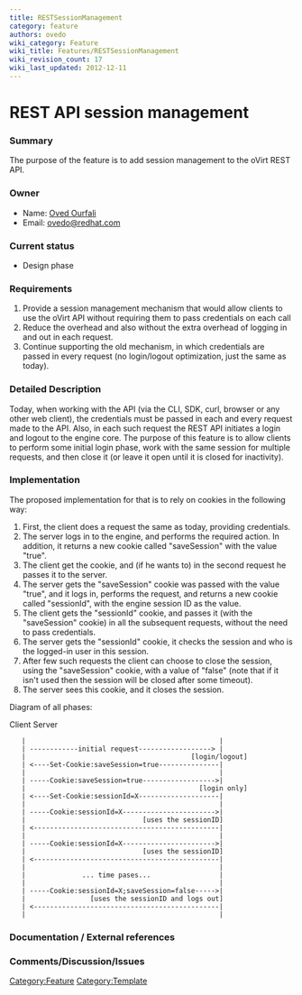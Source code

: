 ```yaml
---
title: RESTSessionManagement
category: feature
authors: ovedo
wiki_category: Feature
wiki_title: Features/RESTSessionManagement
wiki_revision_count: 17
wiki_last_updated: 2012-12-11
---
```


# REST API session management

### Summary

The purpose of the feature is to add session management to the oVirt REST API.

### Owner

*   Name: [ Oved Ourfali](User:Ovedo)
*   Email: <ovedo@redhat.com>

### Current status

*   Design phase

### Requirements

1.  Provide a session management mechanism that would allow clients to use the oVirt API without requiring them to pass credentials on each call
2.  Reduce the overhead and also without the extra overhead of logging in and out in each request.
3.  Continue supporting the old mechanism, in which credentials are passed in every request (no login/logout optimization, just the same as today).

### Detailed Description

Today, when working with the API (via the CLI, SDK, curl, browser or any other web client), the credentials must be passed in each and every request made to the API. Also, in each such request the REST API initiates a login and logout to the engine core. The purpose of this feature is to allow clients to perform some initial login phase, work with the same session for multiple requests, and then close it (or leave it open until it is closed for inactivity).

### Implementation

The proposed implementation for that is to rely on cookies in the following way:

1.  First, the client does a request the same as today, providing credentials.
2.  The server logs in to the engine, and performs the required action. In addition, it returns a new cookie called "saveSession" with the value "true".
3.  The client get the cookie, and (if he wants to) in the second request he passes it to the server.
4.  The server gets the "saveSession" cookie was passed with the value "true", and it logs in, performs the request, and returns a new cookie called "sessionId", with the engine session ID as the value.
5.  The client gets the "sessionId" cookie, and passes it (with the "saveSession" cookie) in all the subsequent requests, without the need to pass credentials.
6.  The server gets the "sessionId" cookie, it checks the session and who is the logged-in user in this session.
7.  After few such requests the client can choose to close the session, using the "saveSession" cookie, with a value of "false" (note that if it isn't used then the session will be closed after some timeout).
8.  The server sees this cookie, and it closes the session.

Diagram of all phases:

Client Server

       |                                                |
       | ------------initial request------------------> |
       |                                         [login/logout]
       | <----Set-Cookie:saveSession=true---------------|
       |                                                |
       | -----Cookie:saveSession=true------------------>|
       |                                           [login only]
       | <----Set-Cookie:sessionId=X--------------------|
       |                                                |
       | -----Cookie:sessionId=X----------------------->|
       |                             [uses the sessionID]
       | <----------------------------------------------|
       |                                                |
       | -----Cookie:sessionId=X----------------------->|
       |                             [uses the sessionID]
       | <----------------------------------------------|
       |                                                |
       |              ... time pases...                 |
       |                                                |
       | -----Cookie:sessionId=X;saveSession=false----->|
       |                [uses the sessionID and logs out]
       | <----------------------------------------------|
       |                                                |

### Documentation / External references

### Comments/Discussion/Issues

<Category:Feature> <Category:Template>
